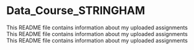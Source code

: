 # Data_Course_STRINGHAM
This README file contains information about my uploaded assignments
This README file contains information about my uploaded assignments
This README file contains information about my uploaded assignments
